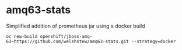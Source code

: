 # amq63-stats

Simplified addition of prometheus jar using a docker build

```
oc new-build openshift/jboss-amq-63~https://github.com/welshstew/amq63-stats.git --strategy=docker 
```